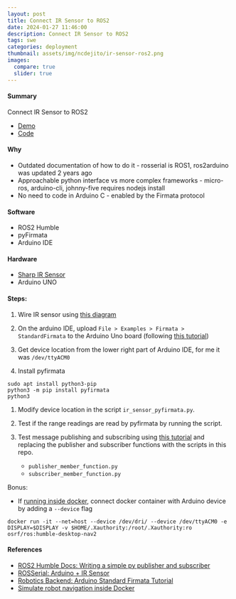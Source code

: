```yaml
---
layout: post
title: Connect IR Sensor to ROS2
date: 2024-01-27 11:46:00
description: Connect IR Sensor to ROS2
tags: swe
categories: deployment
thumbnail: assets/img/ncdejito/ir-sensor-ros2.png
images:
  compare: true
  slider: true
---
```


#### Summary

Connect IR Sensor to ROS2

* [Demo](https://youtu.be/c4Xirzo_jJk)
* [Code](https://github.com/ncdejito/ir-sensor-ros2)

#### Why
* Outdated documentation of how to do it - rosserial is ROS1, ros2arduino was updated 2 years ago
* Approachable python interface vs more complex frameworks - micro-ros, arduino-cli, johnny-five requires nodejs install
* No need to code in Arduino C - enabled by the Firmata protocol

#### Software
* ROS2 Humble
* pyFirmata
* Arduino IDE

#### Hardware
* [Sharp IR Sensor](https://www.sparkfun.com/products/12728)
* Arduino UNO

#### Steps:

1. Wire IR sensor using [this diagram](http://wiki.ros.org/rosserial_arduino/Tutorials/IR%20Ranger)

1. On the arduino IDE, upload `File > Examples > Firmata > StandardFirmata` to the Arduino Uno board (following [this tutorial](https://roboticsbackend.com/arduino-standard-firmata-tutorial/))

1. Get device location from the lower right part of Arduino IDE, for me it was `/dev/ttyACM0`

1. Install pyfirmata
```
sudo apt install python3-pip
python3 -m pip install pyfirmata
python3
```

1. Modify device location in the script `ir_sensor_pyfirmata.py`.

1. Test if the range readings are read by pyfirmata by running the script.

1. Test message publishing and subscribing using [this tutorial](https://docs.ros.org/en/humble/Tutorials/Beginner-Client-Libraries/Writing-A-Simple-Py-Publisher-And-Subscriber.html#) and replacing the publisher and subscriber functions with the scripts in this repo.
    * `publisher_member_function.py`
    * `subscriber_member_function.py`

Bonus:
* If [running inside docker](https://ncdejito.github.io/nav2-docker/), connect docker container with Arduino device by adding a `--device` flag

```
docker run -it --net=host --device /dev/dri/ --device /dev/ttyACM0 -e DISPLAY=$DISPLAY -v $HOME/.Xauthority:/root/.Xauthority:ro osrf/ros:humble-desktop-nav2
```


#### References
* [ROS2 Humble Docs: Writing a simple py publisher and subscriber](https://docs.ros.org/en/humble/Tutorials/Beginner-Client-Libraries/Writing-A-Simple-Py-Publisher-And-Subscriber.html#)
* [ROSSerial: Arduino + IR Sensor](http://wiki.ros.org/rosserial_arduino/Tutorials/IR%20Ranger)
* [Robotics Backend: Arduino Standard Firmata Tutorial](https://roboticsbackend.com/arduino-standard-firmata-tutorial/)
* [Simulate robot navigation inside Docker](https://ncdejito.github.io/nav2-docker/)